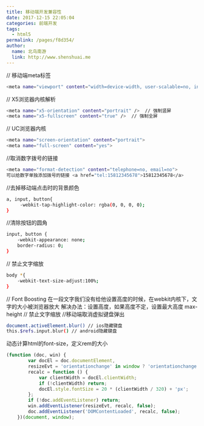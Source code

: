 ```yaml
---
title: 移动端开发兼容性
date: 2017-12-15 22:05:04
categories: 前端开发
tags: 
  - html5
permalink: /pages/f8d354/
author: 
  name: 北鸟南游
  link: http://www.shenshuai.me
---
```


// 移动端meta标签
``` bash
<meta name="viewport" content="width=device-width, user-scalable=no, initial-scale=1, minimum-scale=1, maximum-scale=1">
```
// X5浏览器内核解析
``` bash
<meta name="x5-orientation" content="portrait" />  // 强制竖屏
<meta name="x5-fullscreen" content="true" />  // 强制全屏
```
// UC浏览器内核
``` bash
<meta name="screen-orientation" content="portrait">
<meta name="full-screen" content="yes">
```

//取消数字拨号的链接
``` bash
<meta name="format-detection" content="telephone=no, email=no">
可以给数字单独添加拨号的链接 <a href="tel:15812345678">15812345678</a>
```

//去掉移动端点击时的背景颜色
``` bash
a, input, button{
     -webkit-tap-highlight-color: rgba(0, 0, 0, 0);
}
```

//清除按钮的圆角
``` bash
input, button {
    -webkit-appearance: none;
    border-radius: 0;
}
```
// 禁止文字缩放
``` bash
body *{
    -webkit-text-size-adjust:100%;
}
```
// Font Boosting  在一段文字我们没有给他设置高度的时候，在webkit内核下，文字的大小被浏览器放大
解决办法：设置高度，如果高度不定，设置最大高度 max-height
// 禁止文字缩放
//移动端取消虚拟键盘弹出
``` bash
document.activeElement.blur() // ios隐藏键盘
this.$refs.input.blur() // android隐藏键盘
```

动态计算html的font-size，定义rem的大小
``` js
(function (doc, win) {
        var docEl = doc.documentElement,
        resizeEvt = 'orientationchange' in window ? 'orientationchange' : 'resize',
        recalc = function () {
            var clientWidth = docEl.clientWidth;
            if (!clientWidth) return;
            docEl.style.fontSize = 20 * (clientWidth / 320) + 'px';
        };
        if (!doc.addEventListener) return;
        win.addEventListener(resizeEvt, recalc, false);
        doc.addEventListener('DOMContentLoaded', recalc, false);
    })(document, window);
```